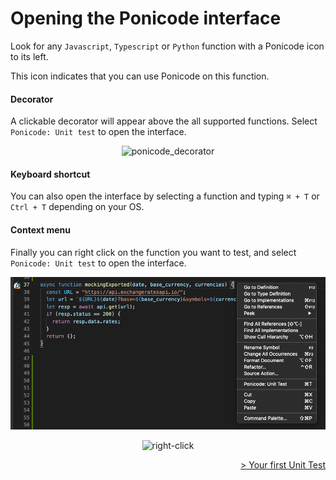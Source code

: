 # Opening the Ponicode interface

Look for any `Javascript`, `Typescript` or `Python` function with a Ponicode icon to its left.

This icon indicates that you can use Ponicode on this function.
#### Decorator

A clickable decorator will appear above the all supported functions. Select `Ponicode: Unit test` to open the interface.

<p align="center">
    <img src="ut_extension/gui_test/images/ponicode_decorator.png" alt="ponicode_decorator" width="400"/>
</p>

#### Keyboard shortcut

You can also open the interface by selecting a function and typing `⌘ + T` or `Ctrl + T` depending on your OS.

#### Context menu

Finally you can right click on the function you want to test, and select `Ponicode: Unit test` to open the interface.

![](./images/ponicode_unit_test.png)

<p align="center">
    <img src="ut_extension/gui_test/images/images/ponicode_unit_test.png" alt="right-click" width="400"/>
</p>

<div align="right">
    <a href="#/ut_extension/gui_test/firstUtGUI.md" >
        > Your first Unit Test
    </a>
</div>